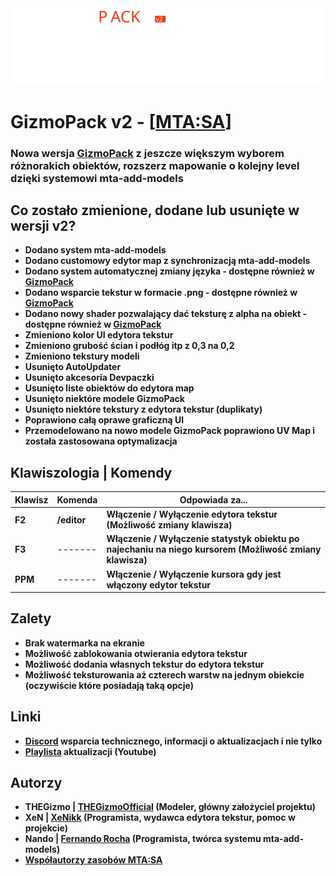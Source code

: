 <picture>
    <source media="(prefers-color-scheme: dark)" srcset="Logos/GizmoPack_v2_Original_White_Red.svg">
    <source media="(prefers-color-scheme: light)" srcset="Logos/GizmoPack_v2_Original_Black_Red.svg">
    <img alt="Pokazuje logo w wersji ciemnej gdy jest motyw jasny, a logo jasne gdy jest motyw ciemny" src="Logos/GizmoPack_v2_Original_White_Red.svg">
</picture>

# GizmoPack v2 - [[MTA:SA](https://multitheftauto.com/)]

### **Nowa wersja [GizmoPack](https://github.com/THEGizmoOfficial/GizmoPack) z jeszcze większym wyborem różnorakich obiektów, rozszerz mapowanie o kolejny level dzięki systemowi mta-add-models**

## Co zostało zmienione, dodane lub usunięte w wersji v2?

* **Dodano system mta-add-models**
* **Dodano customowy edytor map z synchronizacją mta-add-models**
* **Dodano system automatycznej zmiany języka - dostępne również w [GizmoPack](https://github.com/THEGizmoOfficial/GizmoPack)**
* **Dodano wsparcie tekstur w formacie .png - dostępne również w [GizmoPack](https://github.com/THEGizmoOfficial/GizmoPack)**
* **Dodano nowy shader pozwalający dać teksturę z alpha na obiekt - dostępne również w [GizmoPack](https://github.com/THEGizmoOfficial/GizmoPack)**
* **Zmieniono kolor UI edytora tekstur**
* **Zmieniono grubość ścian i podłóg itp z 0,3 na 0,2**
* **Zmieniono tekstury modeli**
* **Usunięto AutoUpdater**
* **Usunięto akcesoria Devpaczki**
* **Usunięto liste obiektów do edytora map**
* **Usunięto niektóre modele GizmoPack**
* **Usunięto niektóre tekstury z edytora tekstur (duplikaty)**
* **Poprawiono całą oprawe graficzną UI**
* **Przemodelowano na nowo modele GizmoPack poprawiono UV Map i została zastosowana optymalizacja**

## Klawiszologia | Komendy

| Klawisz | Komenda     | Odpowiada za...                                                                                          |
|---------|-------------|----------------------------------------------------------------------------------------------------------|
| **F2**  | **/editor** | **Włączenie / Wyłączenie edytora tekstur (Możliwość zmiany klawisza)**                                   |
| **F3**  | -------     | **Włączenie / Wyłączenie statystyk obiektu po najechaniu na niego kursorem (Możliwość zmiany klawisza)** |
| **PPM** | -------     | **Włączenie / Wyłączenie kursora gdy jest włączony edytor tekstur**                                      |

## Zalety

* **Brak watermarka na ekranie**
* **Możliwość zablokowania otwierania edytora tekstur**
* **Możliwość dodania własnych tekstur do edytora tekstur**
* **Możliwość teksturowania aż czterech warstw na jednym obiekcie (oczywiście które posiadają taką opcje)**

## Linki

* **[Discord](https://discord.com/invite/QkpgG4UKCP) wsparcia technicznego, informacji o aktualizacjach i nie tylko**
* **[Playlista](https://www.youtube.com/watch?v=2-fFXPNA6yY&list=PL0n61-pLLdETxEQEqz3fyQ18xTReJ7Wra) aktualizacji (Youtube)**

## Autorzy

* **THEGizmo | [THEGizmoOfficial](https://github.com/THEGizmoOfficial) (Modeler, główny założyciel projektu)**
* **XeN | [XeNikk](https://github.com/XeNikk) (Programista, wydawca edytora tekstur, pomoc w projekcie)**
* **Nando | [Fernando Rocha](https://github.com/Fernando-A-Rocha) (Programista, twórca systemu mta-add-models)**
* **[Współautorzy zasobów MTA:SA](https://github.com/multitheftauto/mtasa-resources)**